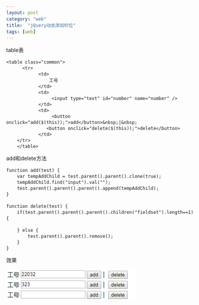 ```yaml
---
layout: post
category: "web"
title:  "jQuery动态添加栏位"
tags: [web]
---
```

table表   

	<table class="common">
          <tr>
	    		<td>
	    			工号
	    		</td>
	    		<td>
	    			 <input type="text" id="number" name="number" />
	    		</td>
	    		<td>
		    		 <button  onclick="add($(this));">add</button>&nbsp;|&nbsp;  
			       <button onclick="delete($(this));">delete</button>
	    		</td>
		</tr>
    	</table>

add和delete方法  


	function add(test) {
		var tempAddChild = test.parent().parent().clone(true);
		tempAddChild.find("input").val("");
		test.parent().parent().parent().append(tempAddChild);
	}

	function delete(test) {
		if(test.parent().parent().parent().children("fieldset").length==1) {
		
		} else {
			test.parent().parent().remove();
		}
	}  

效果  

![](../../markdownImg/web/add-tr.PNG)
